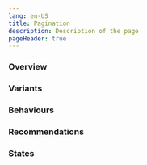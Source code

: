 ```yaml
---
lang: en-US
title: Pagination
description: Description of the page
pageHeader: true
---
```


### Overview

### Variants

### Behaviours

### Recommendations

### States